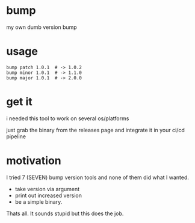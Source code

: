 # bump

my own dumb version bump

# usage

```
bump patch 1.0.1  # -> 1.0.2
bump minor 1.0.1  # -> 1.1.0
bump major 1.0.1  # -> 2.0.0
```

# get it

i needed this tool to work on several os/platforms 

just grab the binary from the releases page and integrate it in your ci/cd
pipeline

# motivation

I tried 7 (SEVEN) bump version tools and none of them did what I wanted.

* take version via argument
* print out increased version
* be a simple binary.

Thats all. It sounds stupid but this does the job.
